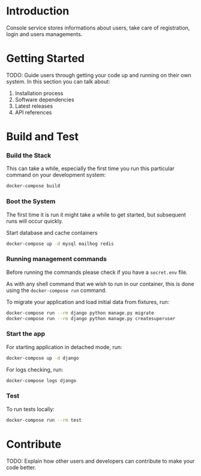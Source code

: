 # Introduction 
Console service stores informations about users, take care of registration, login and users managements.


# Getting Started
TODO: Guide users through getting your code up and running on their own system. In this section you can talk about:
1.	Installation process
2.	Software dependencies
3.	Latest releases
4.	API references

# Build and Test

### Build the Stack

This can take a while, especially the first time you run this particular command on your development system:

```bash
docker-compose build
```

### Boot the System

The first time it is run it might take a while to get started, but subsequent runs will occur quickly.

Start database and cache containers

```bash
docker-compose up -d mysql mailhog redis
```

### Running management commands

Before running the commands please check if you have a `secret.env` file. 

As with any shell command that we wish to run in our container, this is done using the `docker-compose run` command.

To migrate your application and load initial data from fixtures, run:

```bash
docker-compose run --rm django python manage.py migrate
docker-compose run --rm django python manage.py createsuperuser
```

### Start the app

For starting application in detached mode, run:

```bash
docker-compose up -d django
```

For logs checking, run:

```bash
docker-compose logs django
```

### Test

To run tests locally:

```bash
docker-compose run --rm test
```

# Contribute
TODO: Explain how other users and developers can contribute to make your code better. 


